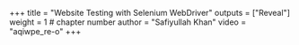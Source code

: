 +++
title = "Website Testing with Selenium WebDriver"
outputs = ["Reveal"]
weight = 1 # chapter number
author = "Safiyullah Khan"
video = "aqiwpe_re-o"
+++

<section data-background-iframe="/softdev2-resources/images/selenium/Safi_SeleniumWebDriver_Final_UGAHacks.pdf" data-background-interactive></section>
